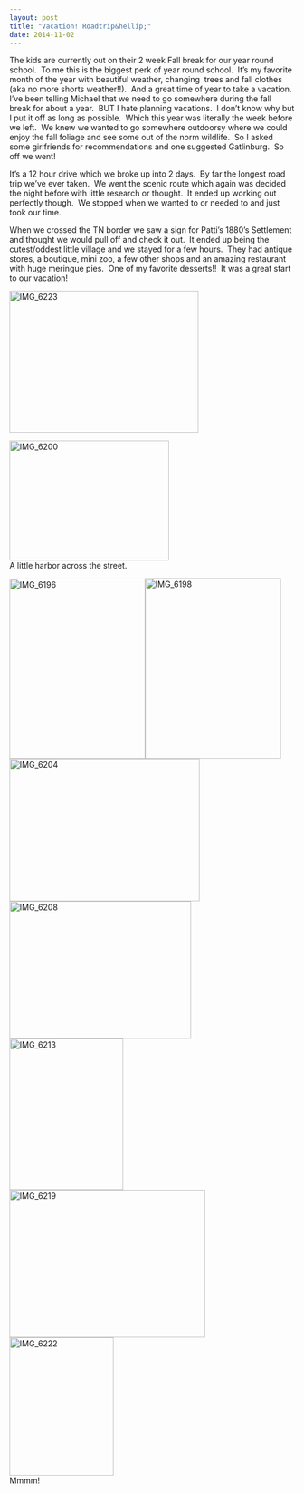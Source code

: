 ```yaml
---
layout: post
title: "Vacation! Roadtrip&hellip;"
date: 2014-11-02
---
```


<p>The kids are currently out on their 2 week Fall break for our year round school.&#160; To me this is the biggest perk of year round school.&#160; It’s my favorite month of the year with beautiful weather, changing&#160; trees and fall clothes (aka no more shorts weather!!).&#160; And a great time of year to take a vacation.&#160; I’ve been telling Michael that we need to go somewhere during the fall break for about a year.&#160; BUT I hate planning vacations.&#160; I don’t know why but I put it off as long as possible.&#160; Which this year was literally the week before we left.&#160; We knew we wanted to go somewhere outdoorsy where we could enjoy the fall foliage and see some out of the norm wildlife.&#160; So I asked some girlfriends for recommendations and one suggested Gatlinburg.&#160; So off we went!&#160; </p>  <p>It’s a 12 hour drive which we broke up into 2 days.&#160; By far the longest road trip we’ve ever taken.&#160; We went the scenic route which again was decided the night before with little research or thought.&#160; It ended up working out perfectly though.&#160; We stopped when we wanted to or needed to and just took our time.&#160; </p>  <p>When we crossed the TN border we saw a sign for Patti’s 1880’s Settlement and thought we would pull off and check it out.&#160; It ended up being the cutest/oddest little village and we stayed for a few hours.&#160; They had antique stores, a boutique, mini zoo, a few other shops and an amazing restaurant with huge meringue pies.&#160; One of my favorite desserts!!&#160; It was a great start to our vacation!</p>  <p><a href="/thepaladinos/assets/images/IMG_6223.jpg"><img title="IMG_6223" style="border-left-width: 0px; border-right-width: 0px; background-image: none; border-bottom-width: 0px; padding-top: 0px; padding-left: 0px; display: inline; padding-right: 0px; border-top-width: 0px" border="0" alt="IMG_6223" src="/thepaladinos/assets/images/IMG_6223_thumb.jpg" width="334" height="251" /></a></p>  <p><a href="/thepaladinos/assets/images/IMG_6200.jpg"><img title="IMG_6200" style="border-top: 0px; border-right: 0px; background-image: none; border-bottom: 0px; padding-top: 0px; padding-left: 0px; border-left: 0px; display: inline; padding-right: 0px" border="0" alt="IMG_6200" src="/thepaladinos/assets/images/IMG_6200_thumb.jpg" width="282" height="212" /></a>     <br />A little harbor across the street.</p>  <p><a href="/thepaladinos/assets/images/IMG_6196.jpg"><img title="IMG_6196" style="border-left-width: 0px; border-right-width: 0px; background-image: none; border-bottom-width: 0px; padding-top: 0px; padding-left: 0px; display: inline; padding-right: 0px; border-top-width: 0px" border="0" alt="IMG_6196" src="/thepaladinos/assets/images/IMG_6196_thumb.jpg" width="240" height="318" /></a><a href="/thepaladinos/assets/images/IMG_6198.jpg"><img title="IMG_6198" style="border-left-width: 0px; border-right-width: 0px; background-image: none; border-bottom-width: 0px; padding-top: 0px; padding-left: 0px; display: inline; padding-right: 0px; border-top-width: 0px" border="0" alt="IMG_6198" src="/thepaladinos/assets/images/IMG_6198_thumb.jpg" width="240" height="319" /></a><a href="/thepaladinos/assets/images/IMG_6204.jpg"><img title="IMG_6204" style="border-left-width: 0px; border-right-width: 0px; background-image: none; border-bottom-width: 0px; padding-top: 0px; padding-left: 0px; display: inline; padding-right: 0px; border-top-width: 0px" border="0" alt="IMG_6204" src="/thepaladinos/assets/images/IMG_6204_thumb.jpg" width="336" height="252" /></a>     <br /><a href="/thepaladinos/assets/images/IMG_6208.jpg"><img title="IMG_6208" style="border-left-width: 0px; border-right-width: 0px; background-image: none; border-bottom-width: 0px; padding-top: 0px; padding-left: 0px; display: inline; padding-right: 0px; border-top-width: 0px" border="0" alt="IMG_6208" src="/thepaladinos/assets/images/IMG_6208_thumb.jpg" width="321" height="243" /></a><a href="/thepaladinos/assets/images/IMG_6213.jpg"><img title="IMG_6213" style="border-left-width: 0px; border-right-width: 0px; background-image: none; border-bottom-width: 0px; padding-top: 0px; padding-left: 0px; display: inline; padding-right: 0px; border-top-width: 0px" border="0" alt="IMG_6213" src="/thepaladinos/assets/images/IMG_6213_thumb.jpg" width="201" height="267" /></a><a href="/thepaladinos/assets/images/IMG_6219.jpg"><img title="IMG_6219" style="border-left-width: 0px; border-right-width: 0px; background-image: none; border-bottom-width: 0px; padding-top: 0px; padding-left: 0px; display: inline; padding-right: 0px; border-top-width: 0px" border="0" alt="IMG_6219" src="/thepaladinos/assets/images/IMG_6219_thumb.jpg" width="346" height="261" /></a><a href="/thepaladinos/assets/images/IMG_6222.jpg"><img title="IMG_6222" style="border-left-width: 0px; border-right-width: 0px; background-image: none; border-bottom-width: 0px; padding-top: 0px; padding-left: 0px; display: inline; padding-right: 0px; border-top-width: 0px" border="0" alt="IMG_6222" src="/thepaladinos/assets/images/IMG_6222_thumb.jpg" width="184" height="244" /></a>    <br />Mmmm!</p>
